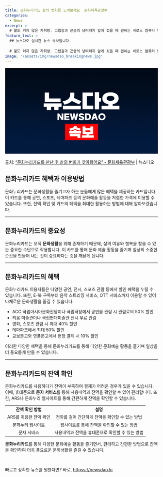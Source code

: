 ```yaml
---
title: 문화누리카드 삶의 변화를 느껴보세요  문화체육관광부
categories:
  - News
excerpt: >
  # 불도 켜지 않은 자취방. 고립감과 곤궁의 낭떠러지 앞에 섰을 때 권씨는 비로소 컴퓨터 앞에 앉았다. 자신…
feature_text: >
  ## 뉴스다오 실시간 뉴스 속보입니다.

  # 불도 켜지 않은 자취방. 고립감과 곤궁의 낭떠러지 앞에 섰을 때 권씨는 비로소 컴퓨터 앞에 앉았다. 자신…
image: '/assets/img/newsdao_breakingnews.jpg'
---
```


![뉴스다오 속보](/assets/img/newsdao_breakingnews.jpg)

<p>출처: <a href="httpss://newsdao.kr/2641" rel="dofollow">“문화누리카드를 만난 후 삶의 변화가 찾아왔어요” - 문화체육관광부</a> | 뉴스다오</p>

<h2 data-ke-size="size26">문화누리카드 혜택과 이용방법</h2>

<p data-ke-size="size16">문화누리카드는 문화생활을 즐기고자 하는 분들에게 많은 혜택을 제공하는 카드입니다. 이 카드를 통해 공연, 스포츠, 테마파크 등의 문화예술 활동을 저렴한 가격에 이용할 수 있습니다. 또한, 잔액 확인 및 카드의 혜택을 최대한 활용하는 방법에 대해 알아보겠습니다.</p>

<hr>

<h2 data-ke-size="size24">문화누리카드의 중요성</h2>

<p data-ke-size="size16">문화누리카드는 오직 <b>문화생활</b>을 위해 존재하기 때문에, 삶의 여유와 행복을 찾을 수 있는 중요한 수단으로 작용합니다. 이 카드를 통해 문화 예술 활동을 즐기며 일상의 소중한 순간을 만들어 내는 것이 중요하다는 것을 깨닫게 됩니다.</p>

<hr>

<h2 data-ke-size="size24">문화누리카드의 혜택</h2>

<p data-ke-size="size16">문화누리카드 이용자들은 다양한 공연, 전시, 스포츠 관람 등에서 할인 혜택을 누릴 수 있습니다. 또한, E-북 구독부터 음악 스트리밍 서비스, OTT 서비스까지 이용할 수 있어 다채로운 문화생활을 즐길 수 있습니다.</p>

<ul>
  <li>ACC 국립아시아문화전당이나 국립극장에서 공연을 관람 시 관람료의 50% 할인</li>
  <li>리움 미술관이나 국립현대미술관 전시 무료 관람</li>
  <li>영화, 스포츠 관람 시 최대 40% 할인</li>
  <li>테마파크에서 최대 50% 할인</li>
  <li>교보문고와 영풍문고에서 현장 결제 시 10% 할인</li>
</ul>

<p data-ke-size="size16">이러한 다양한 혜택을 통해 문화누리카드를 통해 다양한 문화예술 활동을 즐기며 일상을 더 풍요롭게 만들 수 있습니다.</p>


<hr>

<h2 data-ke-size="size24">문화누리카드의 잔액 확인</h2>

<p data-ke-size="size16">문화누리카드를 사용하다가 잔액이 부족하여 결제가 어려운 경우가 있을 수 있습니다. 이때, 휴대폰으로 <b>문자 서비스</b>를 통해 사용내역과 잔액을 확인할 수 있어 편리합니다. 또한, ARS나 문화누리 웹사이트를 통해 간편하게 잔액을 확인할 수 있습니다.</p>

<table>
    <tr>
        <td style="text-align: center; height: 17px;"><b>잔액 확인 방법</b></td>
        <td style="text-align: center; height: 17px;"><b>설명</b></td>
    </tr>
    <tr>
        <td style="text-align: center; height: 17px;">ARS를 이용한 잔액 확인</td>
        <td style="text-align: center; height: 17px;">전화를 걸어 간단하게 잔액을 확인할 수 있는 방법</td>
    </tr>
    <tr>
        <td style="text-align: center; height: 17px;">문화누리 웹사이트</td>
        <td style="text-align: center; height: 17px;">웹사이트를 통해 잔액을 확인할 수 있는 방법</td>
    </tr>
    <tr>
        <td style="text-align: center; height: 17px;">문자 서비스</td>
        <td style="text-align: center; height: 17px;">사용내역과 잔액을 휴대폰으로 확인할 수 있는 방법</td>
    </tr>
</table>

<p data-ke-size="size16"><b>문화누리카드</b>를 통해 다양한 문화예술 활동을 즐기면서, 편리하고 간편한 방법으로 잔액을 확인하여 더욱 풍요로운 문화생활을 즐길 수 있습니다.</p>

<p data-ke-size="size16">&nbsp;</p> 

빠르고 정확한 뉴스를 원한다면? 바로, <a href="httpss://newsdao.kr" rel="dofollow">httpss://newsdao.kr</a>


